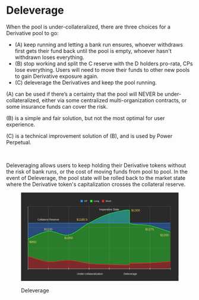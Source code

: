 # Deleverage

When the pool is under-collateralized, there are three choices for a Derivative pool to go:

* (A) keep running and letting a bank run ensures, whoever withdraws first gets their fund back until the pool is empty, whoever hasn't withdrawn loses everything.
* (B) stop working and split the C reserve with the D holders pro-rata, CPs lose everything. Users will need to move their funds to other new pools to gain Derivative exposure again.
* (C) deleverage the Derivatives and keep the pool running.

(A) can be used if there’s a certainty that the pool will NEVER be under-collateralized, either via some centralized multi-organization contracts, or some insurance funds can cover the risk.

(B) is a simple and fair solution, but not the most optimal for user experience.

(C) is a technical improvement solution of (B), and is used by Power Perpetual.

<figure><img src="https://lh3.googleusercontent.com/QMOiBi9THlxH_S2CfmmWGq_CNOKiSEFH54kPOSnubXV9rhdY2Mpgia7viXyA6I9vcUvPgF8aoGGwl9Fi1EzDZwySOXsx7HyyVkIWr6wNG_ffjDABrdS6OlKfbEKwtaCL7Us381sWZ_JdhSfjsAgllwZhw2i8OKHDtIp8hUwpPbDP6TCTmzihg2BrLDINpQ" alt=""><figcaption></figcaption></figure>

Deleveraging allows users to keep holding their Derivative tokens without the risk of bank runs, or the cost of moving funds from pool to pool. In the event of Deleverage, the pool state will be rolled back to the market state where the Derivative token's capitalization crosses the collateral reserve.

<figure><img src="../../.gitbook/assets/image.png" alt=""><figcaption><p>Deleverage</p></figcaption></figure>
